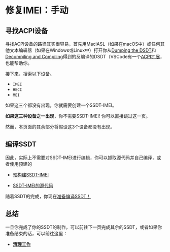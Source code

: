 # 修复IMEI：手动

## 寻找ACPI设备

寻找ACPI设备的路径其实很容易，首先用MaciASL（如果在macOS中）或任何其他文本编辑器（如果在Windows或Linux中）打开你从[Dumping the DSDT](/Manual/dump.md)和[Decompiling and Compiling](/Manual/compile.md)得到的反编译的DSDT（VSCode有一个[ACPI扩展](https://marketplace.visualstudio.com/items?itemName=Thog.vscode-asl)，也能帮助你。

接下来，搜索以下设备。

* `IMEI`
* `HECI`
* `MEI`

如果这三个都没有出现，你就需要创建一个SSDT-IMEI。

**如果这三种设备之一出现**，你不需要SSDT-IMEI! 你可以直接跳过这一页。

然而，本页面的其余部分将假设这3个设备都没有出现。

## 编译SSDT

因此，实际上不需要对SSDT-IMEI进行编辑，你可以抓取源代码并自己编译，或者使用预建的

* [预构建SSDT-IMEI](https://github.com/dortania/Getting-Started-With-ACPI/blob/master/extra-files/compiled/SSDT-IMEI-S.aml)

* [SSDT-IMEI的源代码](https://github.com/acidanthera/OpenCorePkg/tree/master/Docs/AcpiSamples/Source/SSDT-IMEI.dsl)

随着SSDT的完成，你现在[准备编译SSDT！](/Manual/compile.md)

## 总结

一旦你完成了你的SSDT的制作，可以前往下一页完成其余的SSDT，或者如果你准备结束的话，可以前往这里：

* [**清理工作**](/cleanup.md)
